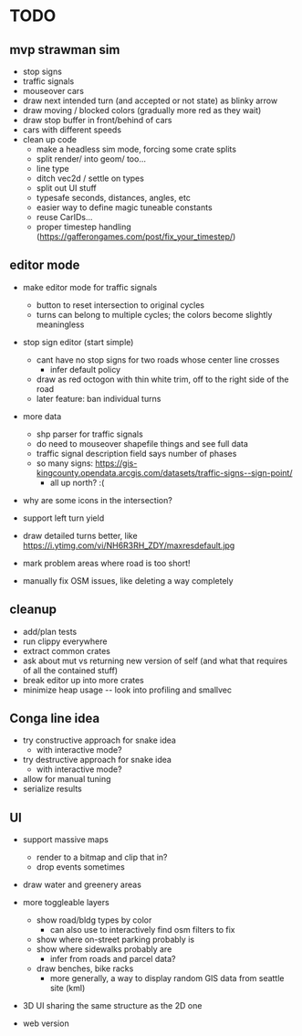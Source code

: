 # TODO

## mvp strawman sim

- stop signs
- traffic signals
- mouseover cars
- draw next intended turn (and accepted or not state) as blinky arrow
- draw moving / blocked colors (gradually more red as they wait)
- draw stop buffer in front/behind of cars
- cars with different speeds
- clean up code
	- make a headless sim mode, forcing some crate splits
	- split render/ into geom/ too...
	- line type
	- ditch vec2d / settle on types
	- split out UI stuff
	- typesafe seconds, distances, angles, etc
	- easier way to define magic tuneable constants
	- reuse CarIDs...
	- proper timestep handling (https://gafferongames.com/post/fix_your_timestep/)

## editor mode

- make editor mode for traffic signals
	- button to reset intersection to original cycles
	- turns can belong to multiple cycles; the colors become slightly meaningless

- stop sign editor (start simple)
	- cant have no stop signs for two roads whose center line crosses
		- infer default policy
	- draw as red octogon with thin white trim, off to the right side of the road
	- later feature: ban individual turns

- more data
	- shp parser for traffic signals
	- do need to mouseover shapefile things and see full data
	- traffic signal description field says number of phases
	- so many signs: https://gis-kingcounty.opendata.arcgis.com/datasets/traffic-signs--sign-point/
		- all up north? :(

- why are some icons in the intersection?
- support left turn yield
- draw detailed turns better, like https://i.ytimg.com/vi/NH6R3RH_ZDY/maxresdefault.jpg
- mark problem areas where road is too short!
- manually fix OSM issues, like deleting a way completely

## cleanup

- add/plan tests
- run clippy everywhere
- extract common crates
- ask about mut vs returning new version of self (and what that requires of all the contained stuff)
- break editor up into more crates
- minimize heap usage -- look into profiling and smallvec

## Conga line idea

- try constructive approach for snake idea
	- with interactive mode?
- try destructive approach for snake idea
	- with interactive mode?
- allow for manual tuning
- serialize results

## UI

- support massive maps
	- render to a bitmap and clip that in?
	- drop events sometimes

- draw water and greenery areas

- more toggleable layers
	- show road/bldg types by color
		- can also use to interactively find osm filters to fix
	- show where on-street parking probably is
	- show where sidewalks probably are
		- infer from roads and parcel data?
	- draw benches, bike racks
		- more generally, a way to display random GIS data from seattle site (kml)

- 3D UI sharing the same structure as the 2D one
- web version
